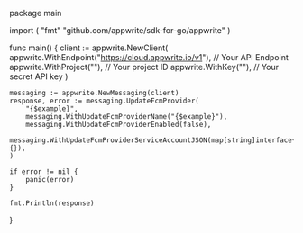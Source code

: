 package main

import (
    "fmt"
	"github.com/appwrite/sdk-for-go/appwrite"
)

func main() {
	client := appwrite.NewClient(
        appwrite.WithEndpoint("https://cloud.appwrite.io/v1"), // Your API Endpoint
        appwrite.WithProject(""), // Your project ID
        appwrite.WithKey(""), // Your secret API key
    )

    messaging := appwrite.NewMessaging(client)
    response, error := messaging.UpdateFcmProvider(
        "{$example}",
        messaging.WithUpdateFcmProviderName("{$example}"),
        messaging.WithUpdateFcmProviderEnabled(false),
        messaging.WithUpdateFcmProviderServiceAccountJSON(map[string]interface{}{}),
    )

    if error != nil {
        panic(error)
    }

    fmt.Println(response)
}
